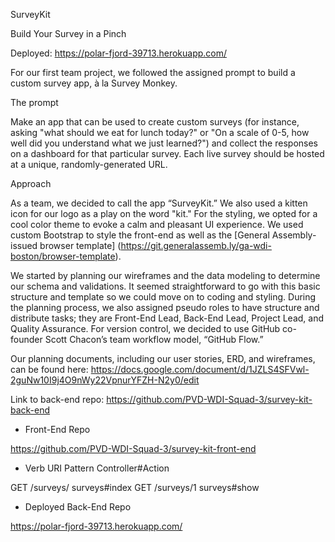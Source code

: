 SurveyKit


Build Your Survey in a Pinch


Deployed: https://polar-fjord-39713.herokuapp.com/


For our first team project, we followed the assigned prompt to build a custom survey app, à la Survey Monkey.


The prompt


Make an app that can be used to create custom surveys (for instance, asking "what should we eat for lunch today?" or "On a scale of 0-5, how well did you understand what we just learned?") and collect the responses on a dashboard for that particular survey. Each live survey should be hosted at a unique, randomly-generated URL.


Approach


As a team, we decided to call the app “SurveyKit.” We also used a kitten icon for our logo as a play on the word "kit." For the styling, we opted for a cool color theme to evoke a calm and pleasant UI experience. We used custom Bootstrap to style the front-end as well as the [General Assembly-issued browser template] (https://git.generalassemb.ly/ga-wdi-boston/browser-template).


We started by planning our wireframes and the data modeling to determine our schema and validations. It seemed straightforward to go with this basic structure and template so we could move on to coding and styling. During the planning process, we also assigned pseudo roles to have structure and distribute tasks; they are Front-End Lead, Back-End Lead, Project Lead, and Quality Assurance. For version control, we decided to use GitHub co-founder Scott Chacon’s team workflow model, “GitHub Flow.”


Our planning documents, including our user stories, ERD, and wireframes,
can be found here: https://docs.google.com/document/d/1JZLS4SFVwl-2guNw10I9j4O9nWy22VpnurYFZH-N2y0/edit


Link to back-end repo: https://github.com/PVD-WDI-Squad-3/survey-kit-back-end


* Front-End Repo


https://github.com/PVD-WDI-Squad-3/survey-kit-front-end


* Verb URI Pattern Controller#Action


GET	/surveys/	surveys#index
GET	/surveys/1 surveys#show


* Deployed Back-End Repo



https://polar-fjord-39713.herokuapp.com/
